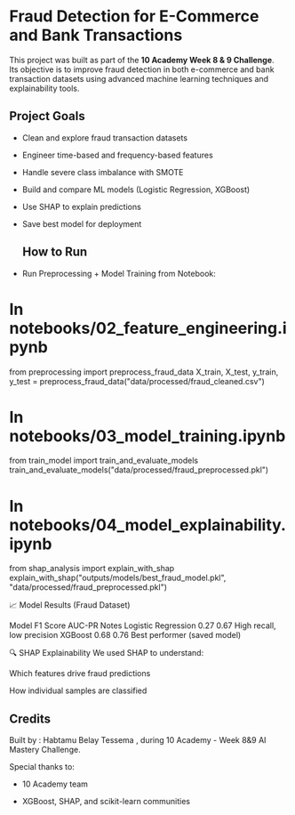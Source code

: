 # Fraud Detection for E-Commerce and Bank Transactions

This project was built as part of the **10 Academy Week 8 & 9 Challenge**.  
Its objective is to improve fraud detection in both e-commerce and bank transaction datasets using advanced machine learning techniques and explainability tools.


## Project Goals

- Clean and explore fraud transaction datasets
- Engineer time-based and frequency-based features
- Handle severe class imbalance with SMOTE
- Build and compare ML models (Logistic Regression, XGBoost)
- Use SHAP to explain predictions
- Save best model for deployment

    ## How to Run

- Run Preprocessing + Model Training from Notebook:

# In notebooks/02_feature_engineering.ipynb
from preprocessing import preprocess_fraud_data
X_train, X_test, y_train, y_test = preprocess_fraud_data("data/processed/fraud_cleaned.csv")

# In notebooks/03_model_training.ipynb
from train_model import train_and_evaluate_models
train_and_evaluate_models("data/processed/fraud_preprocessed.pkl")

# In notebooks/04_model_explainability.ipynb
from shap_analysis import explain_with_shap
explain_with_shap("outputs/models/best_fraud_model.pkl", "data/processed/fraud_preprocessed.pkl")

📈 Model Results (Fraud Dataset)

Model	F1 Score	AUC-PR	Notes
Logistic Regression	0.27	0.67	High recall, low precision
XGBoost	0.68	0.76	Best performer (saved model)

🔍 SHAP Explainability
We used SHAP to understand:

Which features drive fraud predictions

How individual samples are classified


## Credits
Built by :  Habtamu Belay Tessema ,  during 10 Academy - Week 8&9 AI Mastery Challenge.

Special thanks to:

- 10 Academy team

- XGBoost, SHAP, and scikit-learn communities



